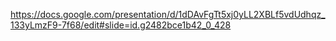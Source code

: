 https://docs.google.com/presentation/d/1dDAvFgTt5xj0yLL2XBLf5vdUdhqz_133yLmzF9-7f68/edit#slide=id.g2482bce1b42_0_428
